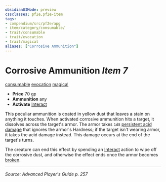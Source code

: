 ```yaml
---
obsidianUIMode: preview
cssclasses: pf2e,pf2e-item
tags:
- compendium/src/pf2e/apg
- item/category/consumable/
- trait/consumable
- trait/evocation
- trait/magical
aliases: ["Corrosive Ammunition"]
---
```

# Corrosive Ammunition *Item 7*  
[consumable](rules/traits/consumable.md "Consumable Item Trait")  [evocation](rules/traits/evocation.md "Evocation School Trait")  [magical](rules/traits/magical.md "Magical Item Trait")  

- **Price** 70 gp
- **Ammunition** any
- **Activate** [Interact](rules/actions/interact.md)

This peculiar ammunition is coated in yellow dust that leaves a stain on anything it touches. When activated corrosive ammunition hits a target, it dissolves across the target's armor. The armor takes `1d8` [persistent acid damage](rules/conditions.md#Persistent%20Damage) that ignores the armor's Hardness; if the target isn't wearing armor, it takes the acid damage instead. This damage occurs at the end of the target's turns.

The creature can end this effect by spending an [Interact](rules/actions/interact.md) action to wipe off the corrosive dust, and otherwise the effect ends once the armor becomes [broken](rules/conditions.md#Broken).


---
*Source: Advanced Player's Guide p. 257*